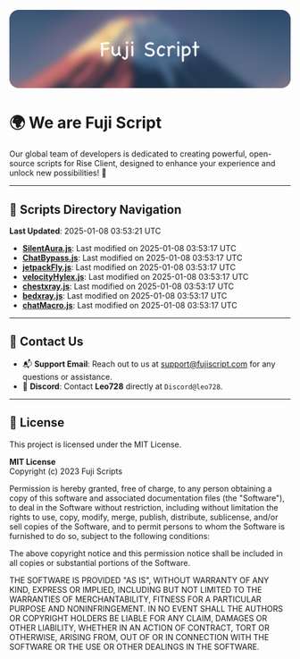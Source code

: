 ![Banner](.github/b.webp)

# 🌍 **We are Fuji Script**

Our global team of developers is dedicated to creating powerful, open-source scripts for Rise Client, designed to enhance your experience and unlock new possibilities! 🌟

---
<!-- SCRIPTS_NAVIGATION_START -->
## 📂 **Scripts Directory Navigation**

**Last Updated**: 2025-01-08 03:53:21 UTC

- **[SilentAura.js](scripts/SilentAura.js)**: Last modified on 2025-01-08 03:53:17 UTC
- **[ChatBypass.js](scripts/ChatBypass.js)**: Last modified on 2025-01-08 03:53:17 UTC
- **[jetpackFly.js](scripts/jetpackFly.js)**: Last modified on 2025-01-08 03:53:17 UTC
- **[velocityHylex.js](scripts/velocityHylex.js)**: Last modified on 2025-01-08 03:53:17 UTC
- **[chestxray.js](scripts/chestxray.js)**: Last modified on 2025-01-08 03:53:17 UTC
- **[bedxray.js](scripts/bedxray.js)**: Last modified on 2025-01-08 03:53:17 UTC
- **[chatMacro.js](scripts/chatMacro.js)**: Last modified on 2025-01-08 03:53:17 UTC

<!-- SCRIPTS_NAVIGATION_END -->

---

## 💬 **Contact Us**  
- 📬 **Support Email**: Reach out to us at [support@fujiscript.com](mailto:support@fujiscript.com) for any questions or assistance.  
- 💬 **Discord**: Contact **Leo728** directly at `Discord@leo728`.

---

## 📜 **License**

This project is licensed under the MIT License.  

**MIT License**  
Copyright (c) 2023 Fuji Scripts  

Permission is hereby granted, free of charge, to any person obtaining a copy of this software and associated documentation files (the "Software"), to deal in the Software without restriction, including without limitation the rights to use, copy, modify, merge, publish, distribute, sublicense, and/or sell copies of the Software, and to permit persons to whom the Software is furnished to do so, subject to the following conditions:  

The above copyright notice and this permission notice shall be included in all copies or substantial portions of the Software.  

THE SOFTWARE IS PROVIDED "AS IS", WITHOUT WARRANTY OF ANY KIND, EXPRESS OR IMPLIED, INCLUDING BUT NOT LIMITED TO THE WARRANTIES OF MERCHANTABILITY, FITNESS FOR A PARTICULAR PURPOSE AND NONINFRINGEMENT. IN NO EVENT SHALL THE AUTHORS OR COPYRIGHT HOLDERS BE LIABLE FOR ANY CLAIM, DAMAGES OR OTHER LIABILITY, WHETHER IN AN ACTION OF CONTRACT, TORT OR OTHERWISE, ARISING FROM, OUT OF OR IN CONNECTION WITH THE SOFTWARE OR THE USE OR OTHER DEALINGS IN THE SOFTWARE.  

